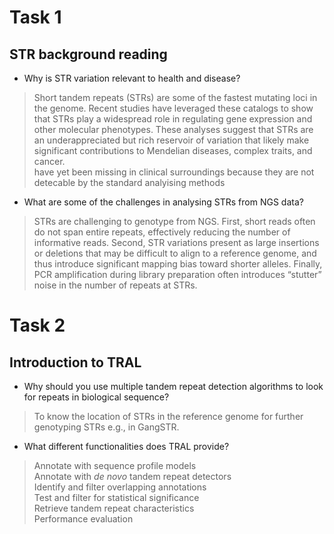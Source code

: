 # Task 1
## STR background reading
- Why is STR variation relevant to health and disease?
> Short tandem repeats (STRs) are some of the fastest mutating loci in the genome. Recent studies have leveraged these catalogs to show that STRs play a widespread role in regulating gene expression and other molecular phenotypes. These analyses suggest that STRs are an underappreciated but rich reservoir of variation that likely make significant contributions to Mendelian diseases, complex traits, and cancer. <br>
have yet been missing in clinical surroundings because they are not detecable by the standard analyising methods
- What are some of the challenges in analysing STRs from NGS data?
> STRs are challenging to genotype from NGS. First, short reads often do not span entire repeats, effectively reducing the number of informative reads. Second, STR variations present as large insertions or deletions that may be difficult to align to a reference genome, and thus introduce significant mapping bias toward shorter alleles. Finally, PCR amplification during library preparation often introduces “stutter” noise in the number of repeats at STRs.

# Task 2
## Introduction to TRAL
- Why should you use multiple tandem repeat detection algorithms to look for repeats in biological sequence?
> To know the location of STRs in the reference genome for further genotyping STRs e.g., in GangSTR.
- What different functionalities does TRAL provide?
> Annotate with sequence profile models <br>
Annotate with *de novo* tandem repeat detectors <br>
Identify and filter overlapping annotations <br>
Test and filter for statistical significance <br>
Retrieve tandem repeat characteristics <br>
Performance evaluation
